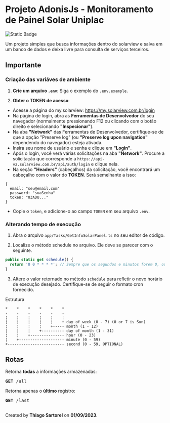 # Projeto AdonisJs - Monitoramento de Painel Solar Uniplac 
<img alt="Static Badge" src="https://img.shields.io/badge/Working-green?label=Status">

Um projeto simples que busca informações dentro do solarview e salva em um banco de dados e deixa livre para consulta de serviços terceiros.

## Importante

### Criação das variáves de ambiente

1. **Crie um arquivo `.env`**: Siga o exemplo do `.env.example`.

2. **Obter o TOKEN de acesso**:
  - Acesse a página do my.solarview: https://my.solarview.com.br/login
  - Na página de login, abra as **Ferramentas de Desenvolvedor** do seu navegador (normalmente pressionando F12 ou clicando com o botão direito e selecionando **"Inspecionar"**).
  - Na aba **"Network"** das Ferramentas de Desenvolvedor, certifique-se de que a opção "Preserve log" (ou **"Preserve log upon navigation"** dependendo do navegador) esteja ativada.
  - Insira seu nome de usuário e senha e clique em **"Login"**.
  -  Após o login, você verá várias solicitações na aba **"Network"**. Procure a solicitação que corresponde a `https://api-v2.solarview.com.br/api/auth/login` e clique nela.
  -  Na seção **"Headers"** (cabeçalhos) da solicitação, você encontrará um cabeçalho com o valor do **TOKEN**. Será semelhante a isso:
  
  ```
  {
    email: "seu@email.com"
    password: "suaSenha"
    token: "03ADU..."
 }
  ```
  - Copie o `token`, e adicione-o ao campo `TOKEN` em seu arquivo `.env`.

### Alterando tempo de execução

1. Abra o arquivo ``app/Tasks/GetInfoSolarPanel.ts`` no seu editor de código.

2. Localize o método schedule no arquivo. Ele deve se parecer com o seguinte.

```typescript
public static get schedule() {
  return '0 0 * * * *'; // Sempre que os segundos e minutos forem 0, ou seja a cada hora
}
```

3. Altere o valor retornado no método `schedule` para refletir o novo horário de execução desejado. Certifique-se de seguir o formato cron fornecido.

Estrutura
```
*    *    *    *    *    *
-    -    -    -    -    -
¦    ¦    ¦    ¦    ¦    ¦
¦    ¦    ¦    ¦    ¦    + day of week (0 - 7) (0 or 7 is Sun)
¦    ¦    ¦    ¦    +----- month (1 - 12)
¦    ¦    ¦    +---------- day of month (1 - 31)
¦    ¦    +--------------- hour (0 - 23)
¦    +-------------------- minute (0 - 59)
+------------------------- second (0 - 59, OPTIONAL)
```

## Rotas

Retorna **todas** a informações armazenadas:
<pre><strong>GET </strong><span>/all</span></pre>

Retorna apenas o **último** registro:
<pre><strong>GET </strong><span>/last</span></pre>

##
Created by **Thiago Sartorel** on **01/09/2023**.

